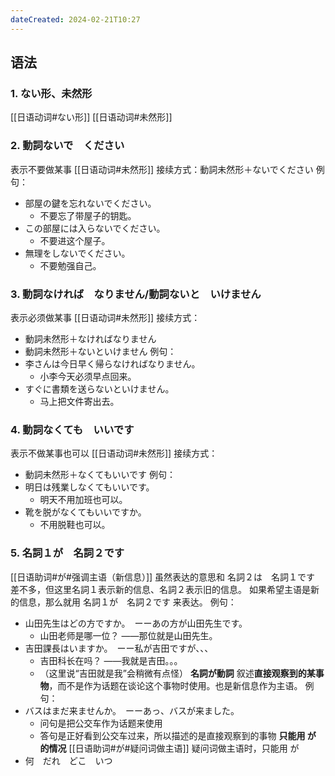 ```yaml
---
dateCreated: 2024-02-21T10:27
---
```

## 语法
### 1. ない形、未然形
[[日语动词#ない形]]
[[日语动词#未然形]]
### 2. 動詞ないで　ください
表示不要做某事
[[日语动词#未然形]]
接续方式：動詞未然形＋ないでください
例句：
- 部屋の鍵を忘れないでください。
	- 不要忘了带屋子的钥匙。
- この部屋には入らないでください。
	- 不要进这个屋子。
- 無理をしないでください。
	- 不要勉强自己。
### 3. 動詞なければ　なりません/動詞ないと　いけません
表示必须做某事
[[日语动词#未然形]]
接续方式：
- 動詞未然形＋なければなりません
- 動詞未然形＋ないといけません
例句：
- 李さんは今日早く帰らなければなりません。
	- 小李今天必须早点回来。
- すぐに書類を送らないといけません。
	- 马上把文件寄出去。
### 4. 動詞なくても　いいです
表示不做某事也可以
[[日语动词#未然形]]
接续方式：
- 動詞未然形＋なくてもいいです
例句：
- 明日は残業しなくてもいいです。
	- 明天不用加班也可以。
- 靴を脱がなくてもいいですか。
	- 不用脱鞋也可以。
### 5. 名詞１が　名詞２です
[[日语助词#が#强调主语（新信息）]]
虽然表达的意思和 名詞２は　名詞１です 差不多，但这里名詞１表示新的信息、名詞２表示旧的信息。
如果希望主语是新的信息，那么就用 名詞１が　名詞２です 来表达。
例句：
- 山田先生はどの方ですか。　ーーあの方が山田先生です。
	- 山田老师是哪一位？  ——那位就是山田先生。
- 吉田課長はいますか。　ーー私が吉田ですが、、、
	- 吉田科长在吗？  ——我就是吉田。。。
	- （这里说“吉田就是我”会稍微有点怪）
**名詞が動詞**
叙述**直接观察到的某事物**，而不是作为话题在谈论这个事物时使用。也是新信息作为主语。
例句：
- バスはまだ来ませんか。　ーーあっ、バスが来ました。
	- 问句是把公交车作为话题来使用
	- 答句是正好看到公交车过来，所以描述的是直接观察到的事物
**只能用 が 的情况**
[[日语助词#が#疑问词做主语]]
疑问词做主语时，只能用 が
- 何　だれ　どこ　いつ